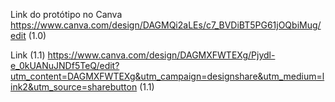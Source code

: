 Link do protótipo no Canva
https://www.canva.com/design/DAGMQi2aLEs/c7_BVDiBT5PG61jOQbiMug/edit (1.0)

Link (1.1)
https://www.canva.com/design/DAGMXFWTEXg/Pjydl-e_0kUANuJNDf5TeQ/edit?utm_content=DAGMXFWTEXg&utm_campaign=designshare&utm_medium=link2&utm_source=sharebutton  (1.1)
